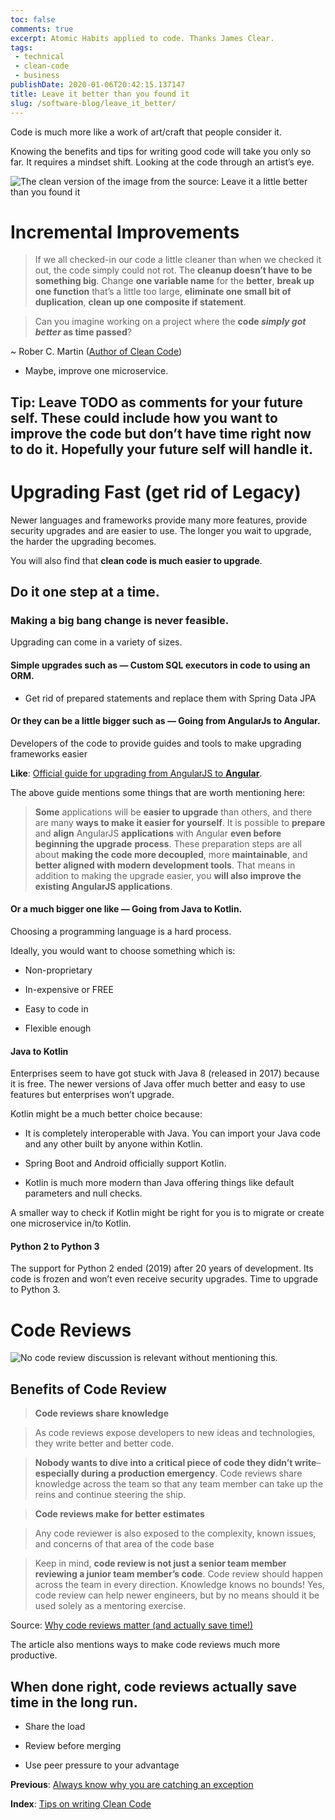 ```yaml
---
toc: false
comments: true
excerpt: Atomic Habits applied to code. Thanks James Clear.
tags:
 - technical
 - clean-code
 - business
publishDate: 2020-01-06T20:42:15.137147
title: Leave it better than you found it
slug: /software-blog/leave_it_better/
---
```


Code is much more like a work of art/craft that people consider it.

Knowing the benefits and tips for writing good code will take you only so far. It requires a mindset shift. Looking at the code through an artist’s eye.

![The clean version of the image from the source: Leave it a little better than you found it](/images/2020-01-06-clean-code-leave-it-better-than-you-found-it/1.png)

# Incremental Improvements

> If we all checked-in our code a little cleaner than when we checked it out, the code simply could not rot. The **cleanup doesn’t have to be something big**. Change **one variable name** for the **better**, **break up one function** that’s a little too large, **eliminate one small bit of duplication**, **clean up one composite if statement**.

> Can you imagine working on a project where the **code _simply got better_ as time passed**?

~ Rober C. Martin ([Author of Clean Code](http://www.informit.com/articles/article.aspx?p=1235624&seqNum=6))

- Maybe, improve one microservice.

## Tip: Leave TODO as comments for your future self. These could include how you want to improve the code but don’t have time right now to do it. Hopefully your future self will handle it.

# Upgrading Fast (get rid of Legacy)

Newer languages and frameworks provide many more features, provide security upgrades and are easier to use. The longer you wait to upgrade, the harder the upgrading becomes.

You will also find that **clean code is much easier to upgrade**.

## Do it one step at a time.

### Making a big bang change is never feasible.

Upgrading can come in a variety of sizes.

#### Simple upgrades such as — Custom SQL executors in code to using an ORM.

- Get rid of prepared statements and replace them with Spring Data JPA

#### Or they can be a little bigger such as — Going from AngularJs to Angular.

Developers of the code to provide guides and tools to make upgrading frameworks easier

**Like**: [Official guide for upgrading from AngularJS to **Angular**](https://angular.io/guide/upgrade).

The above guide mentions some things that are worth mentioning here:

> **Some** applications will be **easier to upgrade** than others, and there are many **ways to make it easier for yourself**. It is possible to **prepare** and **align** AngularJS **applications** with Angular **even before beginning the upgrade** **process**. These preparation steps are all about **making the code more decoupled**, more **maintainable**, and **better aligned with modern development tools**. That means in addition to making the upgrade easier, you **will also improve the existing AngularJS applications**.

#### Or a much bigger one like — Going from Java to Kotlin.

Choosing a programming language is a hard process.

Ideally, you would want to choose something which is:

- Non-proprietary

- In-expensive or FREE

- Easy to code in

- Flexible enough

#### Java to Kotlin

Enterprises seem to have got stuck with Java 8 (released in 2017) because it is free. The newer versions of Java offer much better and easy to use features but enterprises won’t upgrade.

Kotlin might be a much better choice because:

- It is completely interoperable with Java. You can import your Java code and any other built by anyone within Kotlin.

- Spring Boot and Android officially support Kotlin.

- Kotlin is much more modern than Java offering things like default parameters and null checks.

A smaller way to check if Kotlin might be right for you is to migrate or create one microservice in/to Kotlin.

#### Python 2 to Python 3

The support for Python 2 ended (2019) after 20 years of development. Its code is frozen and won’t even receive security upgrades. Time to upgrade to Python 3.

# Code Reviews

![No code review discussion is relevant without mentioning this.](/images/2020-01-06-clean-code-leave-it-better-than-you-found-it/2.png)

## Benefits of Code Review

> **Code reviews share knowledge**

> As code reviews expose developers to new ideas and technologies, they write better and better code.

> **Nobody wants to dive into a critical piece of code they didn’t write**–**especially during a production emergency**. Code reviews share knowledge across the team so that any team member can take up the reins and continue steering the ship.

> **Code reviews make for better estimates**

> Any code reviewer is also exposed to the complexity, known issues, and concerns of that area of the code base

> Keep in mind, **code review is not just a senior team member reviewing a junior team member’s code**. Code review should happen across the team in every direction. Knowledge knows no bounds! Yes, code review can help newer engineers, but by no means should it be used solely as a mentoring exercise.

Source: [Why code reviews matter (and actually save time!)](https://www.atlassian.com/agile/software-development/code-reviews)

The article also mentions ways to make code reviews much more productive.

## When done right, code reviews actually save time in the long run.

- Share the load

- Review before merging

- Use peer pressure to your advantage

**Previous**: [Always know why you are catching an exception](/clean%20code/2020/01/06/clean-code-exception-handling.html)

**Index**: [Tips on writing Clean Code](/software%20development/clean%20code/2019/12/19/series-tips-on-writing-clean-code.html)
